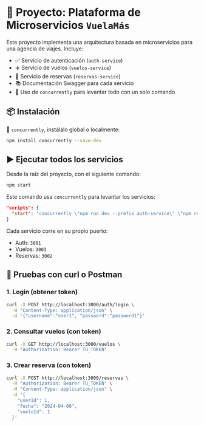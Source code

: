 # 🧭 Proyecto: Plataforma de Microservicios `VuelaMás`

Este proyecto implementa una arquitectura basada en microservicios para una agencia de viajes. Incluye:

- ✅ Servicio de autenticación (`auth-service`)
- ✈️ Servicio de vuelos (`vuelos-service`)
- 📄 Servicio de reservas (`reservas-service`)
- 📚 Documentación Swagger para cada servicio
- 🧵 Uso de `concurrently` para levantar todo con un solo comando

## 📦 Instalación
📌 `concurrently`, instálalo global o localmente:

```bash
npm install concurrently --save-dev
```

## ▶️ Ejecutar todos los servicios

Desde la raíz del proyecto, con el siguiente comando:

```bash
npm start
```

Este comando usa `concurrently` para levantar los servicios:

```json
"scripts": {
  "start": "concurrently \"npm run dev --prefix auth-service\" \"npm run dev --prefix vuelos-service\" \"npm run dev --prefix reservas-service\" \"npm run dev --prefix api-gateway-back\""
}
```

Cada servicio corre en su propio puerto:
- Auth: `3001`
- Vuelos: `3003`
- Reservas: `3002`

## 🔐 Pruebas con curl o Postman

### 1. Login (obtener token)

```bash
curl -X POST http://localhost:3000/auth/login \
  -H "Content-Type: application/json" \
  -d '{"username":"user1", "password":"password1"}'
```

### 2. Consultar vuelos (con token)

```bash
curl -X GET http://localhost:3000/vuelos \
  -H "Authorization: Bearer TU_TOKEN"
```

### 3. Crear reserva (con token)

```bash
curl -X POST http://localhost:3000/reservas \
  -H "Authorization: Bearer TU_TOKEN" \
  -H "Content-Type: application/json" \
  -d '{
    "userId": 1,
    "fecha": "2024-04-06",
    "vueloId": 1
  }'
```